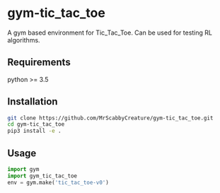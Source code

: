 # gym-tic_tac_toe
A gym based environment for Tic_Tac_Toe. Can be used for testing RL algorithms.

## Requirements
python >= 3.5

## Installation
```bash
git clone https://github.com/MrScabbyCreature/gym-tic_tac_toe.git
cd gym-tic_tac_toe
pip3 install -e .
```
## Usage
```python
import gym
import gym_tic_tac_toe
env = gym.make('tic_tac_toe-v0')
```
